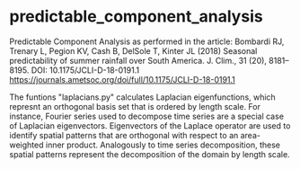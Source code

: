 # predictable_component_analysis
Predictable Component Analysis as performed in the article:
Bombardi RJ, Trenary L, Pegion KV, Cash B, DelSole T, Kinter JL (2018) Seasonal predictability of summer rainfall over
South America. J. Clim., 31 (20), 8181–8195. DOI: 10.1175/JCLI-D-18-0191.1
https://journals.ametsoc.org/doi/full/10.1175/JCLI-D-18-0191.1

The funtions "laplacians.py" calculates Laplacian eigenfunctions, which represnt an orthogonal basis set that is ordered by
length scale. For instance, Fourier series used to decompose time series are a special case of Laplacian eigenvectors.
Eigenvectors of the Laplace operator are used to identify spatial patterns that are orthogonal with respect to an area-weighted
inner product. Analogously to time series decomposition, these spatial patterns represent the decomposition of the domain by
length scale.


